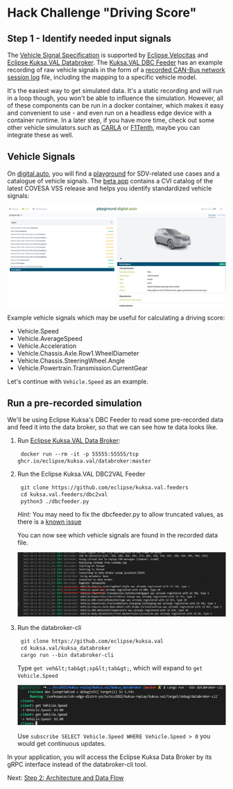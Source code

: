 # Hack Challenge "Driving Score"
## Step 1 - Identify needed input signals

The [Vehicle Signal Specification](https://github.com/COVESA/vehicle_signal_specification) is supported by [Eclipse Velocitas](https://github.com/eclipse-velocitas) and [Eclipse Kuksa.VAL Databroker](https://github.com/eclipse/kuksa.val). The [Kuksa.VAL DBC Feeder](https://github.com/eclipse/kuksa.val.feeders) has an example recording of raw vehicle signals in the form of a [recorded CAN-Bus network session log](https://github.com/eclipse/kuksa.val.feeders/blob/main/dbc2val/candump.log) file, including the mapping to a specific vehicle model.

It's the easiest way to get simulated data. It's a static recording and will run in a loop though, you won't be able to influence the simulation. However, all of these components can be run in a docker container, which makes it easy and convenient to use - and even run on a headless edge device with a container runtime. In a later step, if you have more time, check out some other vehicle simulators such as [CARLA](https://carla.readthedocs.io/) or [F1Tenth](https://f1tenth.readthedocs.io/en/stable/), maybe you can integrate these as well. 

## Vehicle Signals

On [digital.auto](http://digital.auto), you will find a [playground](https://www.digitalplaybook.org/index.php?title=Overview:_playground.digital.auto) for SDV-related use cases and a catalogue of vehicle signals. The [beta app](https://digitalauto.netlify.app/) contains a CVI catalog of the latest COVESA VSS release and helps you identify standardized vehicle signals:

![](../assets/digitalauto-cvi-catalog.png)

Example vehicle signals which may be useful for calculating a driving score:
- Vehicle.Speed
- Vehicle.AverageSpeed
- Vehicle.Acceleration
- Vehicle.Chassis.Axle.Row1.WheelDiameter
- Vehicle.Chassis.SteeringWheel.Angle
- Vehicle.Powertrain.Transmission.CurrentGear


Let's continue with `Vehicle.Speed` as an example.

## Run a pre-recorded simulation

We'll be using Eclipse Kuksa's DBC Feeder to read some pre-recorded data and feed it into the data broker, so that we can see how te data looks like.

1. Run [Eclipse Kuksa.VAL Data Broker](https://github.com/eclipse/kuksa.val/tree/master/kuksa_databroker):

        docker run --rm -it -p 55555:55555/tcp ghcr.io/eclipse/kuksa.val/databroker:master

2. Run the Eclipse Kuksa.VAL DBC2VAL Feeder
    
        git clone https://github.com/eclipse/kuksa.val.feeders
        cd kuksa.val.feeders/dbc2val
        python3 ./dbcfeeder.py

    *Hint:* You may need to fix the dbcfeeder.py to allow truncated values, as there is a [known issue](https://github.com/eclipse/kuksa.val/issues/374)

    You can now see which vehicle signals are found in the recorded data file.

    ![](../assets/kuksa-dbc-speed.png)

3. Run the databroker-cli

        git clone https://github.com/eclipse/kuksa.val
        cd kuksa.val/kuksa_databroker
        cargo run --bin databroker-cli

    Type `get veh&lt;tab&gt;sp&lt;tab&gt;`, which will expand to `get Vehicle.Speed`

    ![](../assets/kuksa-databroker-cli.png)

    Use `subscribe SELECT Vehicle.Speed WHERE Vehicle.Speed > 0` you would get continuous updates.

In your application, you will access the Eclipse Kuksa Data Broker by its gRPC interface instead of the databroker-cli tool.

Next: [Step 2: Architecture and Data Flow](./step-2-architecture-data-flow.md)

